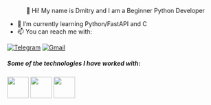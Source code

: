 <p align="center">
  👋 Hi! My name is Dmitry and I am a Beginner Python Developer 
</p>

- :seedling: I’m currently learning Python/FastAPI and C
- :mailbox: You can reach me with:

[![Telegram](https://img.shields.io/badge/-TELEGRAM-2CA5E0?style=for-the-badge&logo=telegram&logoColor=white)](https://t.me/Khomy_doo_lin) 
[![Gmail](https://img.shields.io/badge/-GMAIL-D14836?style=for-the-badge&logo=gmail&logoColor=white)](mailto:vanomas09@gmail.com)


##### Some of the technologies I have worked with:

<code><a href="https://www.python.org/" target="_blank"><img height="50" src="https://www.vectorlogo.zone/logos/python/python-horizontal.svg"></a></code>
<code><a href="https://www.djangoproject.com/" target="_blank"><img height="50" src="https://static.djangoproject.com/img/logos/django-logo-negative.png"></a></code>
<code><a href="https://git-scm.com//" target="_blank"><img height="50" src="https://www.vectorlogo.zone/logos/git-scm/git-scm-ar21.svg"></a></code>
